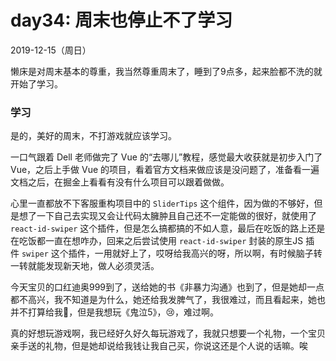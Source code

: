 # day34: 周末也停止不了学习
2019-12-15（周日）

懒床是对周末基本的尊重，我当然尊重周末了，睡到了9点多，起来脸都不洗的就开始了学习。

### 学习
是的，美好的周末，不打游戏就应该学习。

一口气跟着 Dell 老师做完了 Vue 的“去哪儿”教程，感觉最大收获就是初步入门了 Vue，之后上手做 Vue 的项目，看着官方文档来做应该是没问题了，准备看一遍文档之后，在掘金上看看有没有什么项目可以跟着做做。

心里一直都放不下客服重构项目中的 `SliderTips` 这个组件，因为做的不够好，但是想了一下自己去实现又会让代码太臃肿且自己还不一定能做的很好，就使用了 `react-id-swiper` 这个插件，但是怎么搞都搞的不如人意，最后在吃饭的路上还是在吃饭都一直在想咋办，回来之后尝试使用 `react-id-swiper` 封装的原生JS 插件 `swiper` 这个插件，一用就好上了，哎呀给我高兴的呀，所以啊，有时候脑子转一转就能发现新天地，做人必须灵活。

今天宝贝的口红迪奥999到了，送给她的书《非暴力沟通》也到了，但是她却一点都不高兴，我不知道是为什么，她还给我发脾气了，我很难过，而且看起来，她也并不打算给我🎁，但是我想玩《鬼泣5》，😢，难过啊。

真的好想玩游戏啊，我已经好久好久每玩游戏了，我就只想要一个礼物，一个宝贝亲手送的礼物，但是她却说给我钱让我自己买，你说这还是个人说的话嘛。唉
